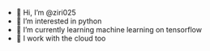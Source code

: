 - 👋 Hi, I’m @ziri025
- 👀 I’m interested in python 
- 🌱 I’m currently learning machine learning on tensorflow
- 💞 I work with the cloud too


<!---
ziri025/ziri025 is a ✨ special ✨ repository because its `README.md` (this file) appears on your GitHub profile.
You can click the Preview link to take a look at your changes.
--->
